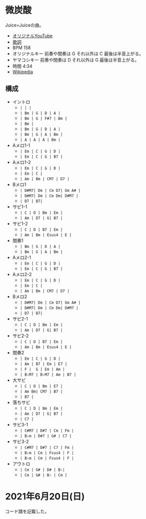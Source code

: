 # 微炭酸

Juice=Juiceの曲。

- [オリジナルYouTube](https://www.youtube.com/watch?v=NtBZEHyB_jo)
- [歌詞](https://j-lyric.net/artist/a057fe1/l04a8f9.html)
- BPM 158
- オリジナルキー 前奏や間奏は G それ以外は C 最後は半音上がる。
- ヤマコシキー 前奏や間奏は D それ以外は G 最後は半音上がる。
- 時間 4:34
- [Wikipedia](https://ja.wikipedia.org/wiki/%E5%BE%AE%E7%82%AD%E9%85%B8/%E3%83%9D%E3%83%84%E3%83%AA%E3%81%A8/Good_bye_%26_Good_luck!)

## 構成

- イントロ
  - `| | |` 
  - `| Bm | G | D | A |` 
  - `| Bm | G | F#7 | Bm |` 
  - `| Bm |`
  - `| Bm | G | D | A |` 
  - `| Bm | G | A | Bm |` 
  - `| A | A | A | Bm |`
- Aメロ1-1
  - `| Em | C | G | D |` 
  - `| Em | C | G | B7 |` 
- Aメロ1-2
  - `| Em | C | G | D |` 
  - `| Em | C |` 
  - `| Am | Bm | CM7 | D7 |`
- Bメロ1
  - `| D#M7| Dm | Cm D7| Gm A# |`
  - `| D#M7| Dm | Cm Dm| D#M7 |`
  - `| D7 | B7|`
- サビ1-1
  - `| C | D | Bm | Em |` 
  - `| Am | D7 | G| B7 |`
- サビ1-2
  - `| C | D | B7 | Em |` 
  - `| Am | Bm | Esus4 | E |`
- 間奏1
  - `| Bm | G | D | A |` 
  - `| Bm | G | A | Bm |` 
- Aメロ2-1
  - `| Em | C | G | D |` 
  - `| Em | C | G | B7 |` 
- Aメロ2-2
  - `| Em | C | G | D |` 
  - `| Em | C |` 
  - `| Am | Bm | CM7 | D7 |`
- Bメロ2
  - `| D#M7| Dm | Cm D7| Gm A# |`
  - `| D#M7| Dm | Cm Dm| D#M7 |`
  - `| D7 | B7|`
- サビ2-1
  - `| C | D | Bm | Em |` 
  - `| Am | D7 | G| B7 |`
- サビ2-2
  - `| C | D | B7 | Em |` 
  - `| Am | Bm | Esus4 | E |`
- 間奏2
  - `| Em | C | G | D |`
  - `| Am | B7 | Em | E7 |`
  - `| F |  G | Em | Am |`
  - `| B♭M7 | B♭M7 | Am | B7 |`
- 大サビ
  - `| C | D | Bm | E7 |` 
  - `| Am Bm| CM7 | B7 |`
  - `| B7 |`
- 落ちサビ  
  - `| C | D | Bm | Em |` 
  - `| Am | D7 | G| B7 |`
  - `| C7 |`
- サビ3-1
  - `| C#M7 | D#7 | Cm | Fm |` 
  - `| B♭m | D#7 | G# | C7 |`
- サビ3-2
  - `| C#M7 | D#7 | C7 | Fm |` 
  - `| B♭m | Cm | Fsus4 | F |`
  - `| B♭m | Cm | Fsus4 | F |`
- アウトロ
  - `| Cm | G# | D# | B♭|` 
  - `| Cm | G# | B♭ | Cm |` 

# 2021年6月20日(日)

コード譜を記載した。
